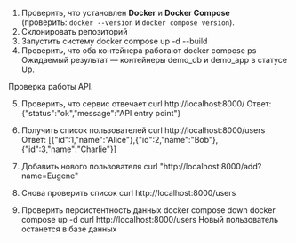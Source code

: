 1) Проверить, что установлен **Docker** и **Docker Compose**  
(проверить: `docker --version` и `docker compose version`).
2) Склонировать репозиторий
3) Запустить систему 
docker compose up -d --build
4) Проверить, что оба контейнера работают
docker compose ps
Ожидаемый результат — контейнеры demo_db и demo_app в статусе Up.

Проверка работы API.

5) Проверить, что сервис отвечает
curl http://localhost:8000/
Ответ: {"status":"ok","message":"API entry point"}

6) Получить список пользователей
curl http://localhost:8000/users
Ответ: [{"id":1,"name":"Alice"},{"id":2,"name":"Bob"},{"id":3,"name":"Charlie"}]

7) Добавить нового пользователя
curl "http://localhost:8000/add?name=Eugene"

8) Снова проверить список
curl http://localhost:8000/users

9) Проверить персистентность данных
docker compose down
docker compose up -d
curl http://localhost:8000/users
Новый пользователь останется в базе данных


